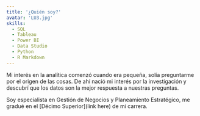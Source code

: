 ```yaml
---
title: '¿Quién soy?'
avatar: 'LU3.jpg'
skills:
  - SQL
  - Tableau
  - Power BI
  - Data Studio
  - Python
  - R Markdown
---
```


Mi interés en la analítica comenzó cuando era pequeña, solía preguntarme por el origen de las cosas. De ahí nació mi interés por la investigación y descubrí que los datos son la mejor respuesta a nuestras preguntas.

Soy especialista en Gestión de Negocios y Planeamiento Estratégico, me gradué en el  [Décimo Superior](link here) de mi carrera.
